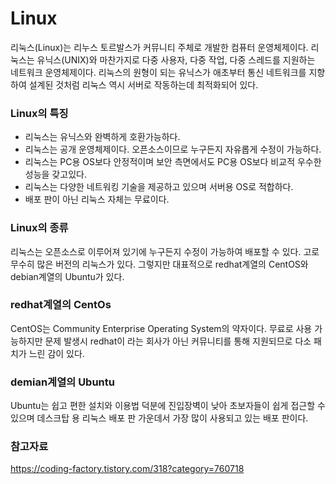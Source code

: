 # Linux
리눅스(Linux)는 리누스 토르발스가 커뮤니티 주체로 개발한 컴퓨터 운영체제이다. 리눅스는 유닉스(UNIX)와 마찬가지로 다중 사용자, 다중 작업, 다중 스레드를 지원하는 네트워크 운영체제이다. 리눅스의 원형이 되는 유닉스가 애초부터 통신 네트워크를 지향하여 설계된 것처럼 리눅스 역시 서버로 작동하는데 최적화되어 있다.
### Linux의 특징
-	리눅스는 유닉스와 완벽하게 호환가능하다.
-	리눅스는 공개 운영체제이다. 오픈소스이므로 누구든지 자유롭게 수정이 가능하다.
-	리눅스는 PC용 OS보다 안정적이며 보안 측면에서도 PC용 OS보다 비교적 우수한 성능을 갖고있다.
-	리눅스는 다양한 네트워킹 기술을 제공하고 있으며 서버용 OS로 적합하다.
-	배포 판이 아닌 리눅스 자체는 무료이다.
### Linux의 종류
리눅스는 오픈소스로 이루어져 있기에 누구든지 수정이 가능하여 배포할 수 있다. 고로 무수히 많은 버전의 리눅스가 있다. 그렇지만 대표적으로 redhat계열의 CentOS와 debian계열의 Ubuntu가 있다.
### redhat계열의 CentOs
CentOS는 Community Enterprise Operating System의 약자이다. 무료로 사용 가능하지만 문제 발생시 redhat이 라는 회사가 아닌 커뮤니티를 통해 지원되므로 다소 패치가 느린 감이 있다.
### demian계열의 Ubuntu
Ubuntu는 쉽고 편한 설치와 이용법 덕분에 진입장벽이 낮아 초보자들이 쉽게 접근할 수 있으며 데스크탑 용 리눅스 배포 판 가운데서 가장 많이 사용되고 있는 배포 판이다.

### 참고자료
https://coding-factory.tistory.com/318?category=760718
